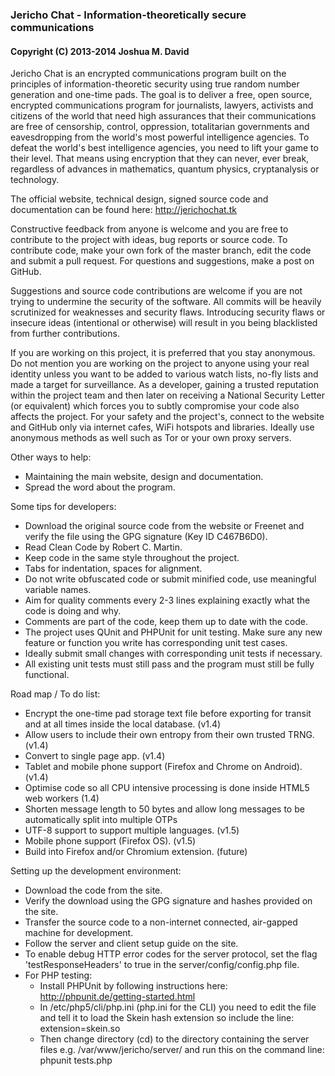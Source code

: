 ### Jericho Chat - Information-theoretically secure communications
#### Copyright (C) 2013-2014  Joshua M. David


Jericho Chat is an encrypted communications program built on the principles of information-theoretic security using true random number generation and one-time pads. The goal is to deliver a free, open source, encrypted communications program for journalists, lawyers, activists and citizens of the world that need high assurances that their communications are free of censorship, control, oppression, totalitarian governments and eavesdropping from the world's most powerful intelligence agencies. To defeat the world's best intelligence agencies, you need to lift your game to their level. That means using encryption that they can never, ever break, regardless of advances in mathematics, quantum physics, cryptanalysis or technology.

The official website, technical design, signed source code and documentation can be found here:
http://jerichochat.tk

Constructive feedback from anyone is welcome and you are free to contribute to the project with ideas, bug reports or source code. To contribute code, make your own fork of the master branch, edit the code and submit a pull request. For questions and suggestions, make a post on GitHub.

Suggestions and source code contributions are welcome if you are not trying to undermine the security of the software. All commits will be heavily scrutinized for weaknesses and security flaws. Introducing security flaws or insecure ideas (intentional or otherwise) will result in you being blacklisted from further contributions.

If you are working on this project, it is preferred that you stay anonymous. Do not mention you are working on the project to anyone using your real identity unless you want to be added to various watch lists, no-fly lists and made a target for surveillance. As a developer, gaining a trusted reputation within the project team and then later on receiving a National Security Letter (or equivalent) which forces you to subtly compromise your code also affects the project. For your safety and the project's, connect to the website and GitHub only via internet cafes, WiFi hotspots and libraries. Ideally use anonymous methods as well such as Tor or your own proxy servers.

Other ways to help:
- Maintaining the main website, design and documentation.
- Spread the word about the program.

Some tips for developers:
- Download the original source code from the website or Freenet and verify the file using the GPG signature (Key ID C467B6D0).
- Read Clean Code by Robert C. Martin.
- Keep code in the same style throughout the project.
- Tabs for indentation, spaces for alignment.
- Do not write obfuscated code or submit minified code, use meaningful variable names.
- Aim for quality comments every 2-3 lines explaining exactly what the code is doing and why.
- Comments are part of the code, keep them up to date with the code.
- The project uses QUnit and PHPUnit for unit testing. Make sure any new feature or function you write has corresponding unit test cases.
- Ideally submit small changes with corresponding unit tests if necessary.
- All existing unit tests must still pass and the program must still be fully functional.

Road map / To do list:
- Encrypt the one-time pad storage text file before exporting for transit and at all times inside the local database. (v1.4)
- Allow users to include their own entropy from their own trusted TRNG. (v1.4)
- Convert to single page app. (v1.4)
- Tablet and mobile phone support (Firefox and Chrome on Android). (v1.4)
- Optimise code so all CPU intensive processing is done inside HTML5 web workers (1.4)
- Shorten message length to 50 bytes and allow long messages to be automatically split into multiple OTPs
- UTF-8 support to support multiple languages. (v1.5)
- Mobile phone support (Firefox OS). (v1.5)
- Build into Firefox and/or Chromium extension. (future)

Setting up the development environment:
- Download the code from the site.
- Verify the download using the GPG signature and hashes provided on the site.
- Transfer the source code to a non-internet connected, air-gapped machine for development.
- Follow the server and client setup guide on the site.
- To enable debug HTTP error codes for the server protocol, set the flag 'testResponseHeaders' to true in the server/config/config.php file.
- For PHP testing:
  - Install PHPUnit by following instructions here:
    http://phpunit.de/getting-started.html
  - In /etc/php5/cli/php.ini (php.ini for the CLI) you need to edit the file and tell it to load the Skein hash extension so include the line:
    extension=skein.so
  - Then change directory (cd) to the directory containing the server files e.g. /var/www/jericho/server/ and run this on the command line:
    phpunit tests.php

